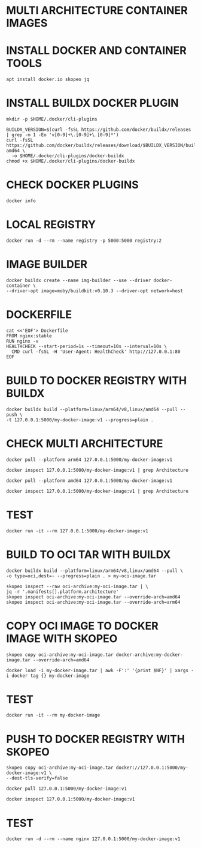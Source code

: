 # MULTI ARCHITECTURE CONTAINER IMAGES

# INSTALL DOCKER AND CONTAINER TOOLS
```
apt install docker.io skopeo jq
```

# INSTALL BUILDX DOCKER PLUGIN
```
mkdir -p $HOME/.docker/cli-plugins
```
```
BUILDX_VERSION=$(curl -fsSL https://github.com/docker/buildx/releases | grep -m 1 -Eo 'v[0-9]+\.[0-9]+\.[0-9]*')
curl -fsSL https://github.com/docker/buildx/releases/download/$BUILDX_VERSION/buildx-$BUILDX_VERSION.linux-amd64 \
  -o $HOME/.docker/cli-plugins/docker-buildx
chmod +x $HOME/.docker/cli-plugins/docker-buildx
```

# CHECK DOCKER PLUGINS
```
docker info
```

# LOCAL REGISTRY
```
docker run -d --rm --name registry -p 5000:5000 registry:2
```

# IMAGE BUILDER
```
docker buildx create --name img-builder --use --driver docker-container \
--driver-opt image=moby/buildkit:v0.10.3 --driver-opt network=host
```

# DOCKERFILE
```
cat <<'EOF'> Dockerfile 
FROM nginx:stable
RUN nginx -v
HEALTHCHECK --start-period=1s --timeout=10s --interval=10s \
  CMD curl -fsSL -H 'User-Agent: HealthCheck' http://127.0.0.1:80
EOF
```

# BUILD TO DOCKER REGISTRY WITH BUILDX
```
docker buildx build --platform=linux/arm64/v8,linux/amd64 --pull --push \
-t 127.0.0.1:5000/my-docker-image:v1 --progress=plain .
```

# CHECK MULTI ARCHITECTURE
```
docker pull --platform arm64 127.0.0.1:5000/my-docker-image:v1
```
```
docker inspect 127.0.0.1:5000/my-docker-image:v1 | grep Architecture
```
```
docker pull --platform amd64 127.0.0.1:5000/my-docker-image:v1
```
```
docker inspect 127.0.0.1:5000/my-docker-image:v1 | grep Architecture
```

# TEST
```
docker run -it --rm 127.0.0.1:5000/my-docker-image:v1
```

# BUILD TO OCI TAR WITH BUILDX
```
docker buildx build --platform=linux/arm64/v8,linux/amd64 --pull \
-o type=oci,dest=- --progress=plain . > my-oci-image.tar
```
```
skopeo inspect --raw oci-archive:my-oci-image.tar | \
jq -r '.manifests[].platform.architecture'
skopeo inspect oci-archive:my-oci-image.tar --override-arch=amd64
skopeo inspect oci-archive:my-oci-image.tar --override-arch=arm64
```

# COPY OCI IMAGE TO DOCKER IMAGE WITH SKOPEO
```
skopeo copy oci-archive:my-oci-image.tar docker-archive:my-docker-image.tar --override-arch=amd64
```
```
docker load -i my-docker-image.tar | awk -F':' '{print $NF}' | xargs -i docker tag {} my-docker-image
```
# TEST
```
docker run -it --rm my-docker-image
```

# PUSH TO DOCKER REGISTRY WITH SKOPEO
```
skopeo copy oci-archive:my-oci-image.tar docker://127.0.0.1:5000/my-docker-image:v1 \
--dest-tls-verify=false
```
```
docker pull 127.0.0.1:5000/my-docker-image:v1
```
```
docker inspect 127.0.0.1:5000/my-docker-image:v1
```

# TEST
```
docker run -d --rm --name nginx 127.0.0.1:5000/my-docker-image:v1
```
